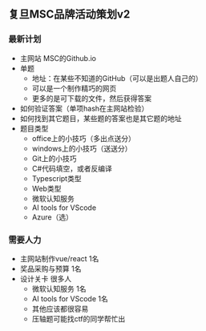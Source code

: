 ## 复旦MSC品牌活动策划v2

### 最新计划

+ 主网站 MSC的Github.io
+ 单题
  + 地址：在某些不知道的GitHub（可以是出题人自己的）
  + 可以是一个制作精巧的网页
  + 更多的是可下载的文件，然后获得答案
+ 如何验证答案（单项hash在主网站检验）
+ 如何找到其它题目，某些题的答案也是其它题的地址
+ 题目类型
  + office上的小技巧（多出点送分）
  + windows上的小技巧（送送分）
  + Git上的小技巧
  + C#代码填空，或者反编译
  + Typescript类型
  + Web类型
  + 微软认知服务 
  + AI tools for VScode
  + Azure（选）

### 需要人力

+ 主网站制作vue/react	1名
+ 奖品采购与预算   1名
+ 设计关卡  很多人
  + 微软认知服务  		1名
  + AI tools for VScode      1名
  + 其他应该都很容易
  + 压轴题可能找ctf的同学帮忙出


